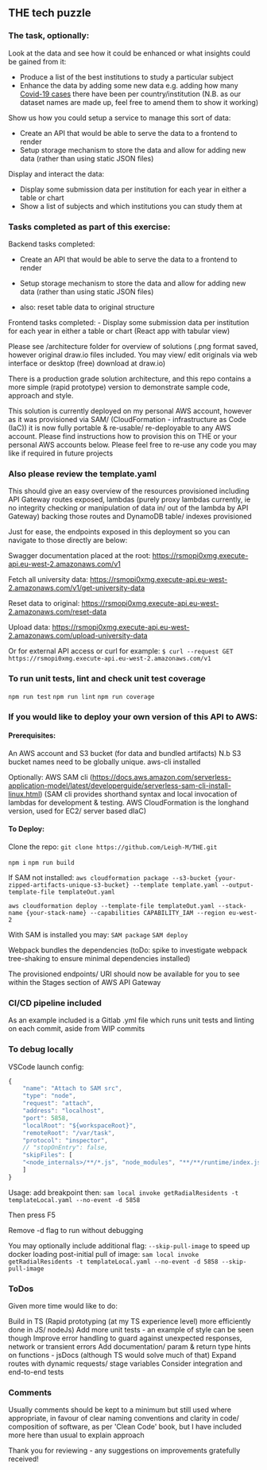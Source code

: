 ## THE tech puzzle
### The task, optionally:
  Look at the data and see how it could be enhanced or what insights could be gained from it:
  - Produce a list of the best institutions to study a particular subject
  - Enhance the data by adding some new data e.g. adding how many [Covid-19 cases](https://github.com/nytimes/covid-19-data) there have been per country/institution (N.B. as our dataset names are made up, feel free to amend them to show it working)

  Show us how you could setup a service to manage this sort of data:
  - Create an API that would be able to serve the data to a frontend to render
  - Setup storage mechanism to store the data and allow for adding new data (rather than using static JSON files)

  Display and interact the data:
  - Display some submission data per institution for each year in either a table or chart
  - Show a list of subjects and which institutions you can study them at

### Tasks completed as part of this exercise:
  Backend tasks completed:
  - Create an API that would be able to serve the data to a frontend to render
  - Setup storage mechanism to store the data and allow for adding new data (rather than using static JSON files)

  - also: reset table data to original structure

  Frontend tasks completed:
    - Display some submission data per institution for each year in either a table or chart (React app with tabular view)

Please see /architecture folder for overview of solutions (.png format saved, however original draw.io files included. You may view/ edit originals via web interface or desktop (free) download at draw.io)

There is a production grade solution architecture, and this repo contains a more simple (rapid prototype) version to demonstrate sample code, approach and style.

This solution is currently deployed on my personal AWS account, however as it was provisioned via SAM/ (CloudFormation - infrastructure as Code (IaC)) it is now fully portable & re-usable/ re-deployable to any AWS account. Please find instructions how to provision this on THE or your personal AWS accounts below. Please feel free to re-use any code you may like if required in future projects

### Also please review the template.yaml
This should give an easy overview of the resources provisioned including API Gateway routes exposed, lambdas (purely proxy lambdas currently, ie no integrity checking or manipulation of data in/ out of the lambda by API Gateway) backing those routes and DynamoDB table/ indexes provisioned

Just for ease, the endpoints exposed in this deployment so you can navigate to those directly are below:

Swagger documentation placed at the root:
https://rsmopi0xmg.execute-api.eu-west-2.amazonaws.com/v1

Fetch all university data:
https://rsmopi0xmg.execute-api.eu-west-2.amazonaws.com/v1/get-university-data

Reset data to original:
https://rsmopi0xmg.execute-api.eu-west-2.amazonaws.com/reset-data

Upload data:
https://rsmopi0xmg.execute-api.eu-west-2.amazonaws.com/upload-university-data

Or for external API access or curl for example: `$ curl --request GET https://rsmopi0xmg.execute-api.eu-west-2.amazonaws.com/v1`

### To run unit tests, lint and check unit test coverage
`npm run test`
`npm run lint`
`npm run coverage`

### If you would like to deploy your own version of this API to AWS:
#### Prerequisites:
An AWS account and S3 bucket (for data and bundled artifacts) N.b S3 bucket names need to be globally unique.
aws-cli installed

Optionally: AWS SAM cli (https://docs.aws.amazon.com/serverless-application-model/latest/developerguide/serverless-sam-cli-install-linux.html)
(SAM cli provides shorthand syntax and local invocation of lambdas for development & testing. AWS CloudFormation is the longhand version, used for EC2/ server based dIaC)

#### To Deploy:
Clone the repo: `git clone https://github.com/Leigh-M/THE.git`

`npm i`
`npm run build`

If SAM not installed:
`aws cloudformation package --s3-bucket {your-zipped-artifacts-unique-s3-bucket} --template template.yaml --output-template-file templateOut.yaml`

`aws cloudformation deploy --template-file templateOut.yaml --stack-name {your-stack-name} --capabilities CAPABILITY_IAM --region eu-west-2`

With SAM is installed you may:
`SAM package`
`SAM deploy`

Webpack bundles the dependencies (toDo: spike to investigate webpack tree-shaking to ensure minimal dependencies installed)

The provisioned endpoints/ URI should now be available for you to see within the Stages section of AWS API Gateway

### CI/CD pipeline included
As an example included is a Gitlab .yml file which runs unit tests and linting on each commit, aside from WIP commits

### To debug locally
VSCode launch config:

```JavaScript
{
    "name": "Attach to SAM src",
    "type": "node",
    "request": "attach",
    "address": "localhost",
    "port": 5858,
    "localRoot": "${workspaceRoot}",
    "remoteRoot": "/var/task",
    "protocol": "inspector",
    // "stopOnEntry": false,
    "skipFiles": [
    "<node_internals>/**/*.js", "node_modules", "**/**/runtime/index.js",
    ]
}
```
Usage: add breakpoint then:
`sam local invoke getRadialResidents -t templateLocal.yaml --no-event -d 5858`

Then press F5

Remove -d flag to run without debugging

You may optionally include additional flag: `--skip-pull-image` to speed up docker loading post-initial pull of image:
`sam local invoke getRadialResidents -t templateLocal.yaml --no-event -d 5858 --skip-pull-image`

### ToDos
Given more time would like to do:

Build in TS (Rapid prototyping (at my TS experience level) more efficiently done in JS/ nodeJs)
Add more unit tests - an example of style can be seen though
Improve error handling to guard against unexpected responses, network or transient errors
Add documentation/ param & return type hints on functions - jsDocs (although TS would solve much of that)
Expand routes with dynamic requests/ stage variables
Consider integration and end-to-end tests

### Comments
Usually comments should be kept to a minimum but still used where appropriate, in favour of clear naming conventions and clarity in code/ composition of software, as per 'Clean Code' book, but I have included more here than usual to explain approach

Thank you for reviewing - any suggestions on improvements gratefully received!